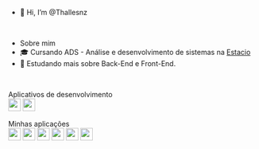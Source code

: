 - 👋 Hi, I’m @Thallesnz
<br/>

- Sobre mim
- 🎓 Cursando ADS - Análise e desenvolvimento de sistemas na <a href="https://estacio.br/">Estacio</a>
- 🔭 Estudando mais sobre Back-End e Front-End.
<br/>

<p>Aplicativos de desenvolvimento<br/>
<img src="https://img.shields.io/badge/-Visual%20Studio%20Code-333333?style=flat-flat&logo=vscode&logoColor=white" height="25"/>
<img src="https://img.shields.io/badge/-PHP-333333?style=flat-square&logo=php&logoColor=white" height="25"/>
  
<p>Minhas aplicações<br/>
<img src="https://img.shields.io/badge/-C-333333?style=flat-flat&logo=C%2B%2B&logoColor=white" height="25"/>
<img src="https://img.shields.io/badge/-Java-333333?style=flat-flat&logo=java&logoColor=white" height="25"/>
<img src="https://img.shields.io/badge/-Python-333333?style=flat-flat&logo=python&logoColor=white" height="25"/>
<img src="https://img.shields.io/badge/-Java&nbsp;Script-333333?style=flat-flat&logo=javascript&logoColor=white" height="25"/>
<img src="https://img.shields.io/badge/-CSS-333333?style=flat-flat&logo=CSS3&logoColor=white" height="25"/>
<img src="https://img.shields.io/badge/-PHP-333333?style=flat-flat&logo=php&logoColor=white" height="25"/>
